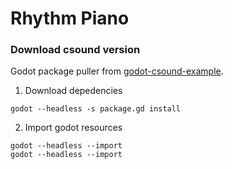 # Rhythm Piano

### Download csound version

Godot package puller from [godot-csound-example](https://github.com/nonameentername/godot-csound-example/).

1. Download depedencies

```
godot --headless -s package.gd install
```

2. Import godot resources

```
godot --headless --import
godot --headless --import
```
